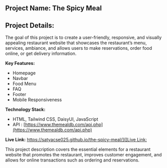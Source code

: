 ## Project Name:  The Spicy Meal
## Project Details:
The goal of this project is to create a user-friendly, responsive, and visually appealing restaurant website that showcases the restaurant’s menu, services, ambiance, and allows users to make reservations, order food online, or get delivery information.

**Key Features:**
* Homepage
* Navbar
* Food Menu
* FAQ
* Footer
* Mobile Responsiveness

**Technology Stack:**
* HTML, Tailwind CSS, DaisyUI, JavaScript
* API : [https://www.themealdb.com/api.php](https://www.themealdb.com/api.php)

**Live Link:** [https://satyacse025.github.io/the-spicy-meal/]([Live Link: ](https://satyacse025.github.io/the-spicy-meal/)

This project description covers the essential elements for a restaurant website that promotes the restaurant, improves customer engagement, and allows for online transactions such as ordering and reservations.
